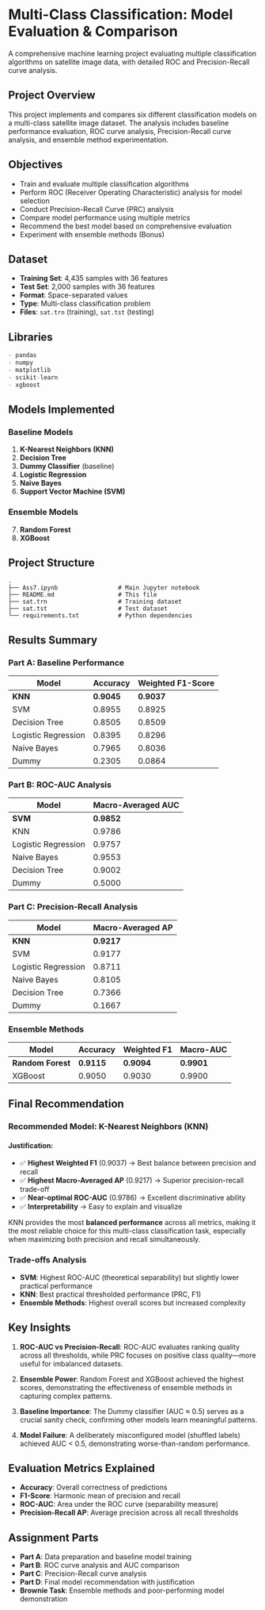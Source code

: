 # Multi-Class Classification: Model Evaluation & Comparison

A comprehensive machine learning project evaluating multiple classification algorithms on satellite image data, with detailed ROC and Precision-Recall curve analysis.

## Project Overview

This project implements and compares six different classification models on a multi-class satellite image dataset. The analysis includes baseline performance evaluation, ROC curve analysis, Precision-Recall curve analysis, and ensemble method experimentation.

## Objectives

- Train and evaluate multiple classification algorithms
- Perform ROC (Receiver Operating Characteristic) analysis for model selection
- Conduct Precision-Recall Curve (PRC) analysis
- Compare model performance using multiple metrics
- Recommend the best model based on comprehensive evaluation
- Experiment with ensemble methods (Bonus)

## Dataset

- **Training Set**: 4,435 samples with 36 features
- **Test Set**: 2,000 samples with 36 features
- **Format**: Space-separated values
- **Type**: Multi-class classification problem
- **Files**: `sat.trn` (training), `sat.tst` (testing)

## Libraries

```python
- pandas
- numpy
- matplotlib
- scikit-learn
- xgboost
```

## Models Implemented

### Baseline Models
1. **K-Nearest Neighbors (KNN)**
2. **Decision Tree**
3. **Dummy Classifier** (baseline)
4. **Logistic Regression**
5. **Naive Bayes**
6. **Support Vector Machine (SVM)**

### Ensemble Models
7. **Random Forest**
8. **XGBoost**

## Project Structure

```
.
├── Ass7.ipynb                 # Main Jupyter notebook
├── README.md                  # This file
├── sat.trn                    # Training dataset
├── sat.tst                    # Test dataset
└── requirements.txt           # Python dependencies
```

## Results Summary

### Part A: Baseline Performance

| Model | Accuracy | Weighted F1-Score |
|-------|----------|-------------------|
| **KNN** | **0.9045** | **0.9037** |
| SVM | 0.8955 | 0.8925 |
| Decision Tree | 0.8505 | 0.8509 |
| Logistic Regression | 0.8395 | 0.8296 |
| Naive Bayes | 0.7965 | 0.8036 |
| Dummy | 0.2305 | 0.0864 |

### Part B: ROC-AUC Analysis

| Model | Macro-Averaged AUC |
|-------|-------------------|
| **SVM** | **0.9852** |
| KNN | 0.9786 |
| Logistic Regression | 0.9757 |
| Naive Bayes | 0.9553 |
| Decision Tree | 0.9002 |
| Dummy | 0.5000 |

### Part C: Precision-Recall Analysis

| Model | Macro-Averaged AP |
|-------|-------------------|
| **KNN** | **0.9217** |
| SVM | 0.9177 |
| Logistic Regression | 0.8711 |
| Naive Bayes | 0.8105 |
| Decision Tree | 0.7366 |
| Dummy | 0.1667 |

### Ensemble Methods

| Model | Accuracy | Weighted F1 | Macro-AUC |
|-------|----------|-------------|-----------|
| **Random Forest** | **0.9115** | **0.9094** | **0.9901** |
| XGBoost | 0.9050 | 0.9030 | 0.9900 |

## Final Recommendation

### **Recommended Model: K-Nearest Neighbors (KNN)**

#### Justification:
- ✅ **Highest Weighted F1** (0.9037) → Best balance between precision and recall
- ✅ **Highest Macro-Averaged AP** (0.9217) → Superior precision-recall trade-off
- ✅ **Near-optimal ROC-AUC** (0.9786) → Excellent discriminative ability
- ✅ **Interpretability** → Easy to explain and visualize

KNN provides the most **balanced performance** across all metrics, making it the most reliable choice for this multi-class classification task, especially when maximizing both precision and recall simultaneously.

### Trade-offs Analysis

- **SVM**: Highest ROC-AUC (theoretical separability) but slightly lower practical performance
- **KNN**: Best practical thresholded performance (PRC, F1)
- **Ensemble Methods**: Highest overall scores but increased complexity

## Key Insights

1. **ROC-AUC vs Precision-Recall**: ROC-AUC evaluates ranking quality across all thresholds, while PRC focuses on positive class quality—more useful for imbalanced datasets.

2. **Ensemble Power**: Random Forest and XGBoost achieved the highest scores, demonstrating the effectiveness of ensemble methods in capturing complex patterns.

3. **Baseline Importance**: The Dummy classifier (AUC ≈ 0.5) serves as a crucial sanity check, confirming other models learn meaningful patterns.

4. **Model Failure**: A deliberately misconfigured model (shuffled labels) achieved AUC < 0.5, demonstrating worse-than-random performance.

## Evaluation Metrics Explained

- **Accuracy**: Overall correctness of predictions
- **F1-Score**: Harmonic mean of precision and recall
- **ROC-AUC**: Area under the ROC curve (separability measure)
- **Precision-Recall AP**: Average precision across all recall thresholds

## Assignment Parts

- **Part A**: Data preparation and baseline model training
- **Part B**: ROC curve analysis and AUC comparison
- **Part C**: Precision-Recall curve analysis
- **Part D**: Final model recommendation with justification
- **Brownie Task**: Ensemble methods and poor-performing model demonstration
